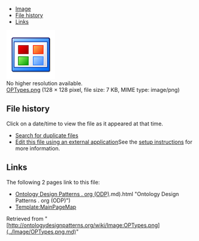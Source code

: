 * [Image](../Image/OPTypes.png.md#file)
* [File history](../Image/OPTypes.png.md#filehistory)
* [Links](../Image/OPTypes.png.md#filelinks)

[![Image:OPTypes.png](../images/4/4e/OPTypes.png)](../images/4/4e/OPTypes.png)  
No higher resolution available.  
[OPTypes.png](../images/4/4e/OPTypes.png)‎ (128 × 128 pixel, file size: 7 KB, MIME type: image/png)

## File history

Click on a date/time to view the file as it appeared at that time.



  
* [Search for duplicate files](http://ontologydesignpatterns.org/wiki/Special:FileDuplicateSearch/OPTypes.png "Special:FileDuplicateSearch/OPTypes.png")
* [Edit this file using an external application](http://ontologydesignpatterns.org/wiki/index.php?title=Image:OPTypes.png&action=edit&externaledit=true&mode=file "Image:OPTypes.png")See the [setup instructions](http://www.mediawiki.org/wiki/Manual:External_editors "http://www.mediawiki.org/wiki/Manual:External_editors") for more information.

## Links



The following 2 pages link to this file:


* [Ontology Design Patterns . org (ODP)](../Ontology_Design_Patterns_._org_(ODP).md).md).html "Ontology Design Patterns . org (ODP)")
* [Template:MainPageMap](../Template/MainPageMap.md "Template:MainPageMap")


Retrieved from "[http://ontologydesignpatterns.org/wiki/Image:OPTypes.png](../Image/OPTypes.png.md)"